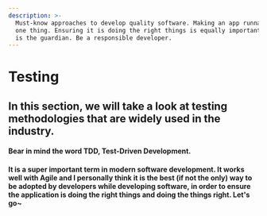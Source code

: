 ```yaml
---
description: >-
  Must-know approaches to develop quality software. Making an app runnable is
  one thing. Ensuring it is doing the right things is equally important. Testing
  is the guardian. Be a responsible developer.
---
```


# Testing

## In this section, we will take a look at testing methodologies that are widely used in the industry. 

#### Bear in mind the word TDD, Test-Driven Development. 

#### It is a super important term in modern software development. It works well with Agile and I personally think it is the best \(if not the only\) way to be adopted by developers while developing software, in order to ensure the application is doing the right things and doing the things right. Let's go~

